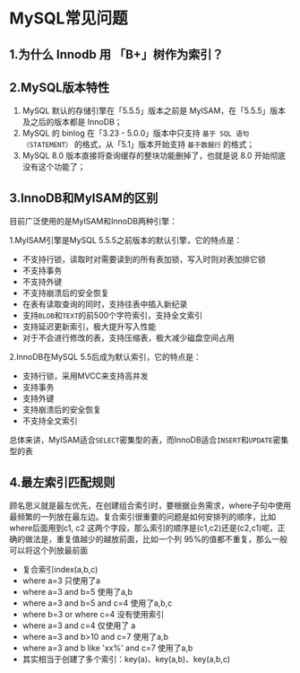 

# MySQL常见问题

## 1.为什么 Innodb 用 「B+」树作为索引？



## 2.MySQL版本特性

1. MySQL 默认的存储引擎在「5.5.5」版本之前是 MyISAM，在「5.5.5」版本及之后的版本都是 InnoDB；
2. MySQL 的 binlog 在「3.23 - 5.0.0」版本中只支持 `基于 SQL 语句（STATEMENT）` 的格式，从「5.1」版本开始支持 `基于数据行` 的格式；
2. MySQL 8.0 版本直接将查询缓存的整块功能删掉了，也就是说 8.0 开始彻底没有这个功能了；

## 3.InnoDB和MyISAM的区别

目前广泛使用的是MyISAM和InnoDB两种引擎：

1.MyISAM引擎是MySQL 5.5.5之前版本的默认引擎，它的特点是：

- 不支持行锁，读取时对需要读到的所有表加锁，写入时则对表加排它锁
- 不支持事务
- 不支持外键
- 不支持崩溃后的安全恢复
- 在表有读取查询的同时，支持往表中插入新纪录
- 支持`BLOB`和`TEXT`的前500个字符索引，支持全文索引
- 支持延迟更新索引，极大提升写入性能
- 对于不会进行修改的表，支持压缩表，极大减少磁盘空间占用

2.InnoDB在MySQL 5.5后成为默认索引，它的特点是：

- 支持行锁，采用MVCC来支持高并发
- 支持事务
- 支持外键
- 支持崩溃后的安全恢复
- 不支持全文索引

总体来讲，MyISAM适合`SELECT`密集型的表，而InnoDB适合`INSERT`和`UPDATE`密集型的表

## 4.最左索引匹配规则

顾名思义就是最左优先，在创建组合索引时，要根据业务需求，where子句中使用最频繁的一列放在最左边。复合索引很重要的问题是如何安排列的顺序，比如where后面用到c1, c2 这两个字段，那么索引的顺序是(c1,c2)还是(c2,c1)呢，正确的做法是，重复值越少的越放前面，比如一个列 95%的值都不重复，那么一般可以将这个列放最前面

- 复合索引index(a,b,c)
- where a=3 只使用了a
- where a=3 and b=5 使用了a,b
- where a=3 and b=5 and c=4 使用了a,b,c
- where b=3 or where c=4 没有使用索引
- where a=3 and c=4 仅使用了 a
- where a=3 and b>10 and c=7 使用了a,b
- where a=3 and b like 'xx%' and c=7 使用了a,b
- 其实相当于创建了多个索引：key(a)、key(a,b)、key(a,b,c)
